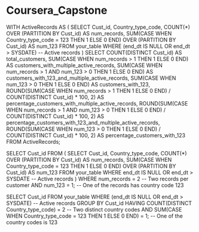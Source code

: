 # Coursera_Capstone


WITH ActiveRecords AS (
    SELECT Cust_id,
           Country_type_code,
           COUNT(*) OVER (PARTITION BY Cust_id) AS num_records,
           SUM(CASE WHEN Country_type_code = 123 THEN 1 ELSE 0 END) OVER (PARTITION BY Cust_id) AS num_123
    FROM your_table
    WHERE (end_dt IS NULL OR end_dt > SYSDATE) -- Active records
)
SELECT 
    COUNT(DISTINCT Cust_id) AS total_customers,
    SUM(CASE WHEN num_records > 1 THEN 1 ELSE 0 END) AS customers_with_multiple_active_records,
    SUM(CASE WHEN num_records > 1 AND num_123 > 0 THEN 1 ELSE 0 END) AS customers_with_123_and_multiple_active_records,
    SUM(CASE WHEN num_123 > 0 THEN 1 ELSE 0 END) AS customers_with_123,
    ROUND(SUM(CASE WHEN num_records > 1 THEN 1 ELSE 0 END) / COUNT(DISTINCT Cust_id) * 100, 2) AS percentage_customers_with_multiple_active_records,
    ROUND(SUM(CASE WHEN num_records > 1 AND num_123 > 0 THEN 1 ELSE 0 END) / COUNT(DISTINCT Cust_id) * 100, 2) AS percentage_customers_with_123_and_multiple_active_records,
    ROUND(SUM(CASE WHEN num_123 > 0 THEN 1 ELSE 0 END) / COUNT(DISTINCT Cust_id) * 100, 2) AS percentage_customers_with_123
FROM ActiveRecords;



SELECT Cust_id
FROM (
    SELECT Cust_id, 
           Country_type_code,
           COUNT(*) OVER (PARTITION BY Cust_id) AS num_records,
           SUM(CASE WHEN Country_type_code = 123 THEN 1 ELSE 0 END) OVER (PARTITION BY Cust_id) AS num_123
    FROM your_table
    WHERE end_dt IS NULL OR end_dt > SYSDATE -- Active records
)
WHERE num_records = 2 -- Two records per customer
  AND num_123 = 1; -- One of the records has country code 123


  SELECT Cust_id
FROM your_table
WHERE (end_dt IS NULL OR end_dt > SYSDATE) -- Active records
GROUP BY Cust_id
HAVING COUNT(DISTINCT Country_type_code) = 2 -- Two distinct country codes
   AND SUM(CASE WHEN Country_type_code = 123 THEN 1 ELSE 0 END) = 1; -- One of the country codes is 123

